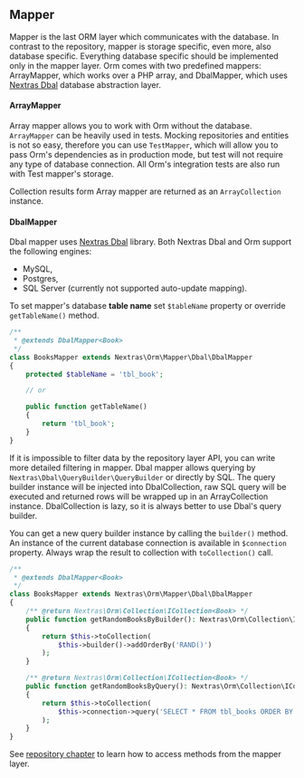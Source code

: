 ## Mapper

Mapper is the last ORM layer which communicates with the database. In contrast to the repository, mapper is storage specific, even more, also database specific. Everything database specific should be implemented only in the mapper layer. Orm comes with two predefined mappers: ArrayMapper, which works over a PHP array, and DbalMapper, which uses [Nextras Dbal][1] database abstraction layer.

#### ArrayMapper

Array mapper allows you to work with Orm without the database. `ArrayMapper` can be heavily used in tests. Mocking repositories and entities is not so easy, therefore you can use `TestMapper`, which will allow you to pass Orm's dependencies as in production mode, but test will not require any type of database connection. All Orm's integration tests are also run with Test mapper's storage.

Collection results form Array mapper are returned as an `ArrayCollection` instance.


#### DbalMapper

Dbal mapper uses [Nextras Dbal][1] library. Both Nextras Dbal and Orm support the following engines:
- MySQL,
- Postgres,
- SQL Server (currently not supported auto-update mapping).

To set mapper's database **table name** set `$tableName` property or override `getTableName()` method.

```php
/**
 * @extends DbalMapper<Book>
 */
class BooksMapper extends Nextras\Orm\Mapper\Dbal\DbalMapper
{
	protected $tableName = 'tbl_book';

	// or

	public function getTableName()
	{
		return 'tbl_book';
	}
}
```

If it is impossible to filter data by the repository layer API, you can write more detailed filtering in mapper. Dbal mapper allows querying by `Nextras\Dbal\QueryBuilder\QueryBuilder` or directly by SQL. The query builder instance will be injected into DbalCollection, raw SQL query will be executed and returned rows will be wrapped up in an ArrayCollection instance. DbalCollection is lazy, so it is always better to use Dbal's query builder.

You can get a new query builder instance by calling the `builder()` method. An instance of the current database connection is available in `$connection` property. Always wrap the result to collection with `toCollection()` call.

```php
/**
 * @extends DbalMapper<Book>
 */
class BooksMapper extends Nextras\Orm\Mapper\Dbal\DbalMapper
{
	/** @return Nextras\Orm\Collection\ICollection<Book> */
	public function getRandomBooksByBuilder(): Nextras\Orm\Collection\ICollection
	{
		return $this->toCollection(
			$this->builder()->addOrderBy('RAND()')
		);
	}

	/** @return Nextras\Orm\Collection\ICollection<Book> */
	public function getRandomBooksByQuery(): Nextras\Orm\Collection\ICollection
	{
		return $this->toCollection(
			$this->connection->query('SELECT * FROM tbl_books ORDER BY RAND()')
		);
	}
}
```

See [repository chapter](repository) to learn how to access methods from the mapper layer.


[1]: https://github.com/nextras/dbal
